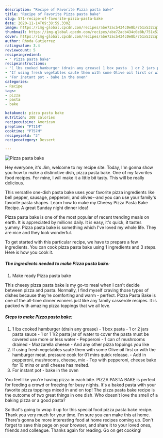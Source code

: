 ```yaml
---
description: "Recipe of Favorite Pizza pasta bake"
title: "Recipe of Favorite Pizza pasta bake"
slug: 571-recipe-of-favorite-pizza-pasta-bake
date: 2020-11-14T09:38:59.330Z
image: https://img-global.cpcdn.com/recipes/abe72acb434c0e8b/751x532cq70/pizza-pasta-bake-recipe-main-photo.jpg
thumbnail: https://img-global.cpcdn.com/recipes/abe72acb434c0e8b/751x532cq70/pizza-pasta-bake-recipe-main-photo.jpg
cover: https://img-global.cpcdn.com/recipes/abe72acb434c0e8b/751x532cq70/pizza-pasta-bake-recipe-main-photo.jpg
author: Rhoda Gutierrez
ratingvalue: 3.4
reviewcount: 5
recipeingredient:
- " Pizza pasta bake"
recipeinstructions:
- "1 lbs cooked hamburger (drain any grease) 1 box pasta  1 or 2 jars pasta sauce  1 or 1 1/2 pasta jar of water to cover the pasta must be covered use more or less water  Pepperoni  1 can of mushrooms drained  Mozzarella cheese And any other pizza toppings you like"
- "If using fresh vegetables sauté them with some Olive oil first or with the hamburger meat. pressure cook for 01 mins quick release.  Add in pepperoni, mushrooms, cheese, mix  Top with pepperoni, cheese bake for 10 mins or until cheese has melted."
- "For instant pot - bake in the oven"
categories:
- Recipe
tags:
- pizza
- pasta
- bake

katakunci: pizza pasta bake 
nutrition: 208 calories
recipecuisine: American
preptime: "PT11M"
cooktime: "PT57M"
recipeyield: "2"
recipecategory: Dessert

---
```



![Pizza pasta bake](https://img-global.cpcdn.com/recipes/abe72acb434c0e8b/751x532cq70/pizza-pasta-bake-recipe-main-photo.jpg)

Hey everyone, it's Jim, welcome to my recipe site. Today, I'm gonna show you how to make a distinctive dish, pizza pasta bake. One of my favorites food recipes. For mine, I will make it a little bit tasty. This will be really delicious.

This versatile one-dish pasta bake uses your favorite pizza ingredients like bell pepper, sausage, pepperoni, and olives--and you can use your family&#39;s favorite pasta shapes. Learn how to make my Cheesy Pizza Pasta Bake Recipe. A great Sunday night dinner idea!

Pizza pasta bake is one of the most popular of recent trending meals on earth. It is appreciated by millions daily. It is easy, it's quick, it tastes yummy. Pizza pasta bake is something which I've loved my whole life. They are nice and they look wonderful.


To get started with this particular recipe, we have to prepare a few ingredients. You can cook pizza pasta bake using 1 ingredients and 3 steps. Here is how you cook it.

<!--inarticleads1-->

##### The ingredients needed to make Pizza pasta bake:

1. Make ready  Pizza pasta bake


This cheesy pizza pasta bake is my go-to meal when I can&#39;t decide between pizza and pasta. Normally, I find myself craving those types of dishes because they&#39;re comforting and warm - perfect. Pizza Pasta Bake is one of the all-time dinner winners just like any family casserole recipes. It is packed with amazing pizza toppings that we all love. 

<!--inarticleads2-->

##### Steps to make Pizza pasta bake:

1. 1 lbs cooked hamburger (drain any grease) - 1 box pasta  - 1 or 2 jars pasta sauce  - 1 or 1 1/2 pasta jar of water to cover the pasta must be covered use more or less water  - Pepperoni  - 1 can of mushrooms drained  - Mozzarella cheese - And any other pizza toppings you like
1. If using fresh vegetables sauté them with some Olive oil first or with the hamburger meat. pressure cook for 01 mins quick release.  - Add in pepperoni, mushrooms, cheese, mix  - Top with pepperoni, cheese bake for 10 mins or until cheese has melted.
1. For instant pot - bake in the oven


You feel like you&#39;re having pizza in each bite. PIZZA PASTA BAKE is perfect for feeding a crowd or freezing for busy nights. It&#39;s a baked pasta with your favorite pizza toppings mixed in and on top! The pizza pasta bake recipe is the outcome of two great things in one dish. Who doesn&#39;t love the smell of a baking pizza or a good pasta? 

So that's going to wrap it up for this special food pizza pasta bake recipe. Thank you very much for your time. I'm sure you can make this at home. There's gonna be more interesting food at home recipes coming up. Don't forget to save this page on your browser, and share it to your loved ones, friends and colleague. Thanks again for reading. Go on get cooking!
